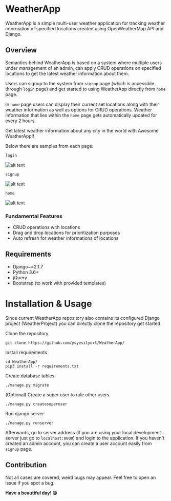 # WeatherApp
WeatherApp is a simple multi-user weather application for tracking weather information of specified locations created using OpenWeatherMap API and Django. 

## Overview
Semantics behind WeatherApp is based on a system where multiple users under management of an admin, can apply CRUD operations on specified locations to get the latest weather information about them.

Users can signup to the system from ```signup``` page (which is accessible through ```login``` page) and get started to using WeatherApp directly from ```home``` page.

In ```home``` page users can display their current set locations along with their weather information as well as options for CRUD operations. Weather information that lies within the ```home``` page gets automatically updated for every 2 hours.

Get latest weather information about any city in the world with Awesome WeatherApp!!

Below there are samples from each page:

[login]: https://github.com/ysyesilyurt/WeatherApp/blob/master/images/sample_login.png 
[signup]: https://github.com/ysyesilyurt/WeatherApp/blob/master/images/sample_signup.png
[home]: https://github.com/ysyesilyurt/WeatherApp/blob/master/images/sample_home.png

```login```

![alt text][login]

```signup```

![alt text][signup]

```home```

![alt text][home]


### Fundamental Features

* CRUD operations with locations
* Drag and drop locations for prioritization purposes
* Auto refresh for weather informations of locations

## Requirements

* Django~=2.1.7
* Python 3.6+
* jQuery 
* Bootstrap (to work with provided templates)


# Installation & Usage 

Since current WeatherApp repository also contains its configured Django project (WeatherProject) you can directly clone the repository get started.

Clone the repository
```
git clone https://github.com/ysyesilyurt/WeatherApp/
```
Install requirements

```
cd WeatherApp/
pip3 install -r requirements.txt
```

Create database tables
```
./manage.py migrate
```

(Optional) Create a super user to rule other users
```
./manage.py createsuperuser
```

Run django server
```
./manage.py runserver
```
Afterwards, go to server address (if you are using your local development server just go to ```localhost:8000```) and login to the application.
If you haven't created an admin account, you can create a user account easily from  ```signup``` page. 

## Contribution

Not all cases are covered, weird bugs may appear. Feel free to open an issue if you spot a bug. 

**Have a beautiful day! :blush:**

